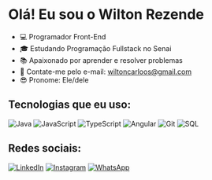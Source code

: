 # Olá! Eu sou o Wilton Rezende

- 💻 Programador Front-End 
- 🎓 Estudando Programação Fullstack no Senai
- 📚 Apaixonado por aprender e resolver problemas
- 📧 Contate-me pelo e-mail: [wiltoncarloos@gmail.com](mailto:wiltoncarloos@gmail.com)
- 😎 Pronome: Ele/dele

## Tecnologias que eu uso:

![Java](https://img.shields.io/badge/Java-ED8B00?style=flat&logo=java&logoColor=white)
![JavaScript](https://img.shields.io/badge/JavaScript-F7DF1E?style=flat&logo=javascript&logoColor=black)
![TypeScript](https://img.shields.io/badge/TypeScript-007ACC?style=flat&logo=typescript&logoColor=white)
![Angular](https://img.shields.io/badge/Angular-DD0031?style=flat&logo=angular&logoColor=white)
![Git](https://img.shields.io/badge/Git-F05032?style=flat&logo=git&logoColor=white)
![SQL](https://img.shields.io/badge/SQL-4479A1?style=flat&logo=microsoft-sql-server&logoColor=white)

## Redes sociais:

[![LinkedIn](https://img.shields.io/badge/LinkedIn-0077B5?style=flat&logo=linkedin&logoColor=white)](https://www.linkedin.com/in/lunnnari/)
[![Instagram](https://img.shields.io/badge/Instagram-E4405F?style=flat&logo=instagram&logoColor=white)](https://www.instagram.com/lunnnari)
[![WhatsApp](https://img.shields.io/badge/WhatsApp-25D366?style=flat&logo=whatsapp&logoColor=white)](https://wa.me/5561982355601)
